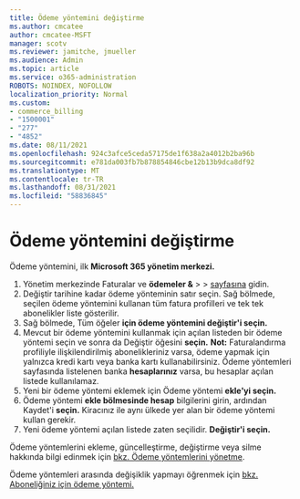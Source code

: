```yaml
---
title: Ödeme yöntemini değiştirme
ms.author: cmcatee
author: cmcatee-MSFT
manager: scotv
ms.reviewer: jamitche, jmueller
ms.audience: Admin
ms.topic: article
ms.service: o365-administration
ROBOTS: NOINDEX, NOFOLLOW
localization_priority: Normal
ms.custom:
- commerce_billing
- "1500001"
- "277"
- "4852"
ms.date: 08/11/2021
ms.openlocfilehash: 924c3afce5ceda57175de1f638a2a4012b2ba96b
ms.sourcegitcommit: e781da003fb7b878854846cbe12b13b9dca8df92
ms.translationtype: MT
ms.contentlocale: tr-TR
ms.lasthandoff: 08/31/2021
ms.locfileid: "58836845"
---
```

# <a name="change-payment-method"></a>Ödeme yöntemini değiştirme

Ödeme yöntemini, ilk **Microsoft 365 yönetim merkezi.**
  
1. Yönetim merkezinde Faturalar ve **ödemeler &**  >    >  [sayfasına](https://go.microsoft.com/fwlink/p/?linkid=2018806) gidin.
2. Değiştir tarihine kadar ödeme yönteminin satır seçin. Sağ bölmede, seçilen ödeme yöntemini kullanan tüm fatura profilleri ve tek tek abonelikler liste gösterilir.
3. Sağ bölmede, Tüm öğeler **için ödeme yöntemini değiştir'i seçin.**
4. Mevcut bir ödeme yöntemini kullanmak için açılan listeden bir ödeme yöntemi seçin ve sonra da Değiştir öğesini **seçin.**
    **Not:** Faturalandırma profiliyle ilişkilendirilmiş abonelikleriniz varsa, ödeme yapmak için yalnızca kredi kartı veya banka kartı kullanabilirsiniz. Ödeme yöntemleri sayfasında listelenen banka **hesaplarınız** varsa, bu hesaplar açılan listede kullanılamaz.
5. Yeni bir ödeme yöntemi eklemek için Ödeme yöntemi **ekle'yi seçin.**
6. Ödeme yöntemi **ekle bölmesinde hesap** bilgilerini girin, ardından Kaydet'i **seçin.** Kiracınız ile aynı ülkede yer alan bir ödeme yöntemi kullan gerekir.
7. Yeni ödeme yöntemi açılan listede zaten seçilidir. **Değiştir'i seçin.**

Ödeme yöntemlerini ekleme, güncelleştirme, değiştirme veya silme hakkında bilgi edinmek için [bkz. Ödeme yöntemlerini yönetme](https://docs.microsoft.com/microsoft-365/commerce/billing-and-payments/manage-payment-methods).

Ödeme yöntemleri arasında değişiklik yapmayı öğrenmek için [bkz. Aboneliğiniz için ödeme yöntemi.](https://docs.microsoft.com/microsoft-365/commerce/billing-and-payments/pay-for-your-subscription)
